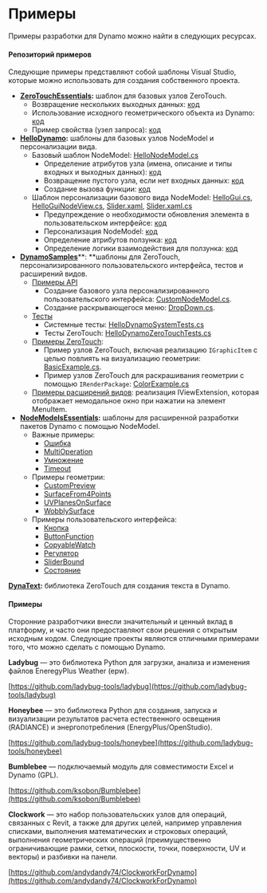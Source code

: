 # Примеры

Примеры разработки для Dynamo можно найти в следующих ресурсах.

#### Репозиторий примеров <a href="#sample-repositories" id="sample-repositories"></a>

Следующие примеры представляют собой шаблоны Visual Studio, которые можно использовать для создания собственного проекта.

* [**ZeroTouchEssentials**](https://github.com/DynamoDS/ZeroTouchEssentials)**:** шаблон для базовых узлов ZeroTouch.
  * Возвращение нескольких выходных данных: [код](https://github.com/teocomi/HelloDynamo/blob/6c5333d731d58043c12e84cd3244cdbafbe74934/HelloDynamo/HelloNodeModel/HelloNodeModel.cs#L15-L24)
  * Использование исходного геометрического объекта из Dynamo: [код](https://github.com/DynamoDS/ZeroTouchEssentials/blob/9917fd8159afc9e7bdb2944c960155a496e0b2dc/ZeroTouchEssentials/ZeroTouchEssentials.cs#L86-L89)
  * Пример свойства (узел запроса): [код](https://github.com/DynamoDS/ZeroTouchEssentials/blob/9917fd8159afc9e7bdb2944c960155a496e0b2dc/ZeroTouchEssentials/ZeroTouchEssentials.cs#L48)
* [**HelloDynamo**](https://github.com/teocomi/HelloDynamo)**:** шаблоны для базовых узлов NodeModel и персонализации вида.
  * Базовый шаблон NodeModel: [HelloNodeModel.cs](https://github.com/teocomi/HelloDynamo/blob/master/HelloDynamo/HelloNodeModel/HelloNodeModel.cs)
    * Определение атрибутов узла (имена, описание и типы входных и выходных данных): [код](https://github.com/teocomi/HelloDynamo/blob/6c5333d731d58043c12e84cd3244cdbafbe74934/HelloDynamo/HelloNodeModel/HelloNodeModel.cs#L15)
    * Возвращение пустого узла, если нет входных данных: [код](https://github.com/teocomi/HelloDynamo/blob/6c5333d731d58043c12e84cd3244cdbafbe74934/HelloDynamo/HelloNodeModel/HelloNodeModel.cs#L34-L36)
    * Создание вызова функции: [код](https://github.com/teocomi/HelloDynamo/blob/6c5333d731d58043c12e84cd3244cdbafbe74934/HelloDynamo/HelloNodeModel/HelloNodeModel.cs#L39)
  * Шаблон персонализации базового вида NodeModel: [HelloGui.cs](https://github.com/teocomi/HelloDynamo/blob/master/HelloDynamo/HelloNodeModel/HelloGui.cs), [HelloGuiNodeView.cs](https://github.com/teocomi/HelloDynamo/blob/master/HelloDynamo/HelloNodeModel/HelloGuiNodeView.cs), [Slider.xaml](https://github.com/teocomi/HelloDynamo/blob/master/HelloDynamo/HelloNodeModel/Slider.xaml), [Slider.xaml.cs](https://github.com/teocomi/HelloDynamo/blob/master/HelloDynamo/HelloNodeModel/Slider.xaml.cs)
    * Предупреждение о необходимости обновления элемента в пользовательском интерфейсе: [код](https://github.com/teocomi/HelloDynamo/blob/6c5333d731d58043c12e84cd3244cdbafbe74934/HelloDynamo/HelloNodeModel/HelloGui.cs#L27)
    * Персонализация NodeModel: [код](https://github.com/teocomi/HelloDynamo/blob/6c5333d731d58043c12e84cd3244cdbafbe74934/HelloDynamo/HelloNodeModel/HelloGuiNodeView.cs#L11)
    * Определение атрибутов ползунка: [код](https://github.com/teocomi/HelloDynamo/blob/6c5333d731d58043c12e84cd3244cdbafbe74934/HelloDynamo/HelloNodeModel/Slider.xaml#L10)
    * Определение логики взаимодействия для ползунка: [код](https://github.com/teocomi/HelloDynamo/blob/master/HelloDynamo/HelloNodeModel/Slider.xaml.cs)
* [**DynamoSamples**](https://github.com/DynamoDS/DynamoSamples)**: **шаблоны для ZeroTouch, персонализированного пользовательского интерфейса, тестов и расширений видов.
  * [Примеры API](https://github.com/DynamoDS/DynamoSamples/tree/master/src/SampleLibraryUI)
    * Создание базового узла персонализированного пользовательского интерфейса: [CustomNodeModel.cs](https://github.com/DynamoDS/DynamoSamples/blob/master/src/SampleLibraryUI/Examples/CustomNodeModel.cs).
    * Создание раскрывающегося меню: [DropDown.cs](https://github.com/DynamoDS/DynamoSamples/blob/master/src/SampleLibraryUI/Examples/DropDown.cs).
  * [Тесты](https://github.com/DynamoDS/DynamoSamples/tree/master/src/SampleLibraryTests)
    * Системные тесты: [HelloDynamoSystemTests.cs](https://github.com/DynamoDS/DynamoSamples/blob/master/src/SampleLibraryTests/HelloDynamoSystemTests.cs)
    * Тесты ZeroTouch: [HelloDynamoZeroTouchTests.cs](https://github.com/DynamoDS/DynamoSamples/blob/master/src/SampleLibraryTests/HelloDynamoZeroTouchTests.cs)
  * [Примеры ZeroTouch](https://github.com/DynamoDS/DynamoSamples/tree/master/src/SampleLibraryZeroTouch/Examples):
    * Пример узлов ZeroTouch, включая реализацию `IGraphicItem` с целью повлиять на визуализацию геометрии: [BasicExample.cs](https://github.com/DynamoDS/DynamoSamples/blob/master/src/SampleLibraryZeroTouch/Examples/BasicExample.cs).
    * Пример узлов ZeroTouch для раскрашивания геометрии с помощью `IRenderPackage`: [ColorExample.cs](https://github.com/DynamoDS/DynamoSamples/blob/master/src/SampleLibraryZeroTouch/Examples/ColorExample.cs)
  * [Примеры расширений видов](https://github.com/DynamoDS/DynamoSamples/tree/master/src/SampleViewExtension): реализация IViewExtension, которая отображает немодальное окно при нажатии на элемент MenuItem.
* [**NodeModelsEssentials**](https://github.com/nonoesp/DynamoNodeModelsEssentials)**:** шаблоны для расширенной разработки пакетов Dynamo с помощью NodeModel.
  * Важные примеры:
    * [Ошибка](https://github.com/nonoesp/DynamoNodeModelsEssentials/blob/master/src/Essentials/NodeModelsEssentials/EssentialsError.cs)
    * [MultiOperation](https://github.com/nonoesp/DynamoNodeModelsEssentials/blob/master/src/Essentials/NodeModelsEssentials/EssentialsMultiOperation.cs)
    * [Умножение](https://github.com/nonoesp/DynamoNodeModelsEssentials/blob/master/src/Essentials/NodeModelsEssentials/EssentialsMultiply.cs)
    * [Timeout](https://github.com/nonoesp/DynamoNodeModelsEssentials/blob/master/src/Essentials/NodeModelsEssentials/EssentialsTimeout.cs)
  * Примеры геометрии:
    * [CustomPreview](https://github.com/nonoesp/DynamoNodeModelsEssentials/blob/master/src/Essentials/NodeModelsEssentials/GeometryCustomPreview.cs)
    * [SurfaceFrom4Points](https://github.com/nonoesp/DynamoNodeModelsEssentials/blob/master/src/Essentials/NodeModelsEssentials/GeometrySurfaceFrom4Points.cs)
    * [UVPlanesOnSurface](https://github.com/nonoesp/DynamoNodeModelsEssentials/blob/master/src/Essentials/NodeModelsEssentials/GeometryUVPlanesOnSurface.cs)
    * [WobblySurface](https://github.com/nonoesp/DynamoNodeModelsEssentials/blob/master/src/Essentials/NodeModelsEssentials/GeometryWobblySurface.cs)
  * Примеры пользовательского интерфейса:
    * [Кнопка](https://github.com/nonoesp/DynamoNodeModelsEssentials/blob/master/src/Essentials/NodeModelsEssentials/UIButton.cs)
    * [ButtonFunction](https://github.com/nonoesp/DynamoNodeModelsEssentials/blob/master/src/Essentials/NodeModelsEssentials/UIButtonFunction.cs)
    * [CopyableWatch](https://github.com/nonoesp/DynamoNodeModelsEssentials/blob/master/src/Essentials/NodeModelsEssentials/UICopyableWatch.cs)
    * [Регулятор](https://github.com/nonoesp/DynamoNodeModelsEssentials/blob/master/src/Essentials/NodeModelsEssentials/UISlider.cs)
    * [SliderBound](https://github.com/nonoesp/DynamoNodeModelsEssentials/blob/master/src/Essentials/NodeModelsEssentials/UISliderBound.cs)
    * [Состояние](https://github.com/nonoesp/DynamoNodeModelsEssentials/blob/master/src/Essentials/NodeModelsEssentials/UIState.cs)

[**DynaText**](https://github.com/DynamoDS/DynamoText)**:** библиотека ZeroTouch для создания текста в Dynamo.

#### Примеры <a href="#case-studies" id="case-studies"></a>

Сторонние разработчики внесли значительный и ценный вклад в платформу, и часто они предоставляют свои решения с открытым исходным кодом. Следующие проекты являются отличными примерами того, что можно сделать с помощью Dynamo.

**Ladybug** — это библиотека Python для загрузки, анализа и изменения файлов EneregyPlus Weather (epw).

[https://github.com/ladybug-tools/ladybug](https://github.com/ladybug-tools/ladybug)

**Honeybee** — это библиотека Python для создания, запуска и визуализации результатов расчета естественного освещения (RADIANCE) и энергопотребления (EnergyPlus/OpenStudio).

[https://github.com/ladybug-tools/honeybee](https://github.com/ladybug-tools/honeybee)

**Bumblebee** — подключаемый модуль для совместимости Excel и Dynamo (GPL).

[https://github.com/ksobon/Bumblebee](https://github.com/ksobon/Bumblebee)

**Clockwork** — это набор пользовательских узлов для операций, связанных с Revit, а также для других целей, например управления списками, выполнения математических и строковых операций, выполнения геометрических операций (преимущественно ограничивающие рамки, сетки, плоскости, точки, поверхности, UV и векторы) и разбивки на панели.

[https://github.com/andydandy74/ClockworkForDynamo](https://github.com/andydandy74/ClockworkForDynamo)
